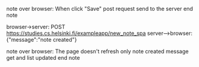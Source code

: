 note over browser:
When click "Save"
post request send to the server
end note

browser->server: POST https://studies.cs.helsinki.fi/exampleapp/new_note_spa
server-->browser: {"message":"note created"}

note over browser:
The page doesn't refresh
only note created message get and list updated
end note
